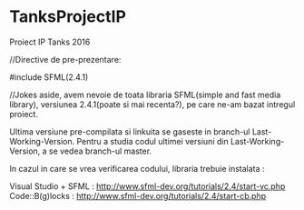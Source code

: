 # TanksProjectIP
Proiect IP Tanks 2016 

//Directive de pre-prezentare:

#include SFML(2.4.1)


//Jokes aside, avem nevoie de toata libraria SFML(simple and fast media library), versiunea 2.4.1(poate si mai recenta?), pe care ne-am bazat intregul proiect.

Ultima versiune pre-compilata si linkuita se gaseste in branch-ul Last-Working-Version.
Pentru a studia codul ultimei versiuni din Last-Working-Version, a se vedea branch-ul master.

In cazul in care se vrea verificarea codului, libraria trebuie instalata :

Visual Studio + SFML : http://www.sfml-dev.org/tutorials/2.4/start-vc.php
Code::B(g)locks : http://www.sfml-dev.org/tutorials/2.4/start-cb.php
